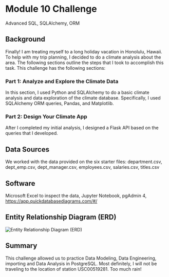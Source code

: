 # Module 10 Challenge
Advanced SQL, SQLAlchemy, ORM

## Background
Finally! I am treating myself to a long holiday vacation in Honolulu, Hawaii. To help with my trip planning, I decided to do a climate analysis about the area. The following sections outline the steps that I took to accomplish this task.
This challenge has the following sections:
### Part 1: Analyze and Explore the Climate Data
In this section, I used Python and SQLAlchemy to do a basic climate analysis and data exploration of the climate database. Specifically, I used SQLAlchemy ORM queries, Pandas, and Matplotlib.
### Part 2: Design Your Climate App
After I completed my initial analysis, I designed a Flask API based on the queries that I developed.

## Data Sources
We worked with the data provided on the six starter files: 
department.csv, dept_emp.csv, dept_manager.csv, employees.csv, salaries.csv, titles.csv

## Software
Microsoft Excel to inspect the data, Jupyter Notebook, pgAdmin 4, https://app.quickdatabasediagrams.com/#/


## Entity Relationship Diagram (ERD)

![Entity Relationship Diagram (ERD)](EmployeeSQL/Analysis/ERD.png?raw=true)

## Summary
This challenge allowed us to practice Data Modeling, Data Engineering, importing and Data Analysis in PostgreSQL.
Most definitely, I will not be traveling to the location of station USC00519281. Too much rain!

